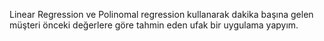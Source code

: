 Linear Regression ve Polinomal regression kullanarak dakika başına gelen müşteri önceki değerlere göre tahmin eden ufak bir uygulama yapyım.
